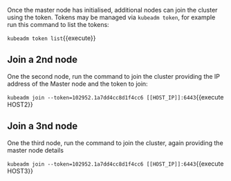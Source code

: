 Once the master node has initialised, additional nodes can join the cluster using the token. Tokens may be managed via `kubeadm token`, for example run this command to list the tokens:

`kubeadm token list`{{execute}}

## Join a 2nd node

One the second node, run the command to join the cluster providing the IP address of the Master node and the token to join:

`kubeadm join --token=102952.1a7dd4cc8d1f4cc6 [[HOST_IP]]:6443`{{execute HOST2}}

## Join a 3nd node

One the third node, run the command to join the cluster, again providing the master node details

`kubeadm join --token=102952.1a7dd4cc8d1f4cc6 [[HOST_IP]]:6443`{{execute HOST3}}
